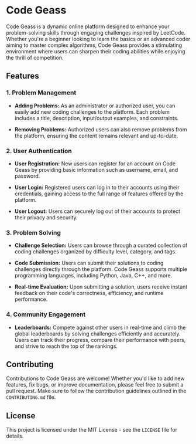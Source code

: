 # Code Geass

Code Geass is a dynamic online platform designed to enhance your problem-solving skills through engaging challenges inspired by LeetCode. Whether you're a beginner looking to learn the basics or an advanced coder aiming to master complex algorithms, Code Geass provides a stimulating environment where users can sharpen their coding abilities while enjoying the thrill of competition.

## Features

### 1. Problem Management

- **Adding Problems:** As an administrator or authorized user, you can easily add new coding challenges to the platform. Each problem includes a title, description, input/output examples, and constraints.
  
- **Removing Problems:** Authorized users can also remove problems from the platform, ensuring the content remains relevant and up-to-date.

### 2. User Authentication

- **User Registration:** New users can register for an account on Code Geass by providing basic information such as username, email, and password.

- **User Login:** Registered users can log in to their accounts using their credentials, gaining access to the full range of features offered by the platform.

- **User Logout:** Users can securely log out of their accounts to protect their privacy and security.

### 3. Problem Solving

- **Challenge Selection:** Users can browse through a curated collection of coding challenges organized by difficulty level, category, and tags.

- **Code Submission:** Users can submit their solutions to coding challenges directly through the platform. Code Geass supports multiple programming languages, including Python, Java, C++, and more.

- **Real-time Evaluation:** Upon submitting a solution, users receive instant feedback on their code's correctness, efficiency, and runtime performance.

### 4. Community Engagement

- **Leaderboards:** Compete against other users in real-time and climb the global leaderboards by solving challenges efficiently and accurately. Users can track their progress, compare their performance with peers, and strive to reach the top of the rankings.

## Contributing

Contributions to Code Geass are welcome! Whether you'd like to add new features, fix bugs, or improve documentation, please feel free to submit a pull request. Make sure to follow the contribution guidelines outlined in the `CONTRIBUTING.md` file.

## License

This project is licensed under the MIT License - see the `LICENSE` file for details.
